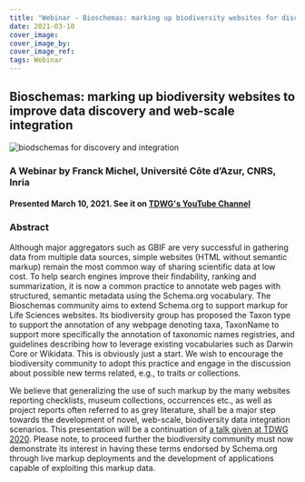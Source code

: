 ```yaml
---
title: "Webinar - Bioschemas: marking up biodiversity websites for discovery and web-scale integration"
date: 2021-03-10
cover_image: 
cover_image_by: 
cover_image_ref: 
tags: Webinar
---
```

## Bioschemas:  marking up biodiversity websites to improve data discovery and web-scale integration
 
<img src="https://static.tdwg.org/images/articles/webinars/2021-02-bioschemas-franck-michel-webinar.png" alt="biodschemas for discovery and integration" width="" height="" />
 
### A Webinar by Franck Michel, Université Côte d’Azur, CNRS, Inria

#### Presented March 10, 2021.  See it on [TDWG's YouTube Channel](https://youtu.be/ueg5Fi6kgGA) &nbsp; <br />

### Abstract

Although major aggregators such as GBIF are very successful in gathering data from multiple data sources, simple websites (HTML without semantic markup) remain the most common way of sharing scientific data at low cost. To help search engines improve their findability, ranking and summarization, it is now a common practice to annotate web pages with structured, semantic metadata using the Schema.org vocabulary. The Bioschemas community aims to extend Schema.org to support markup for Life Sciences websites. Its biodiversity group has proposed the Taxon type to support the annotation of any webpage denoting taxa, TaxonName to support more specifically the annotation of taxonomic names registries, and guidelines describing how to leverage existing vocabularies such as Darwin Core or Wikidata. This is obviously just a start. We wish to encourage the biodiversity community to adopt this practice and engage in the discussion about possible new terms related, e.g., to traits or collections. 

We believe that generalizing the use of such markup by the many websites reporting checklists, museum collections, occurrences etc., as well as project  reports often referred to as grey literature, shall be a major step towards the development of novel, web-scale, biodiversity data integration scenarios. This presentation will be a continuation of [a talk given at TDWG 2020](https://biss.pensoft.net/article/59046/list/19/). Please note, to proceed further the biodiversity community must now demonstrate its interest in having these terms endorsed by Schema.org through live markup deployments and the development of applications capable of exploiting this markup data.
